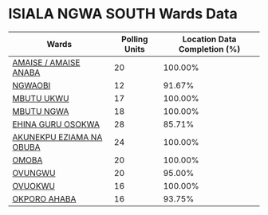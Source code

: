 
# ISIALA NGWA SOUTH Wards Data

| Wards | Polling Units | Location Data Completion (%) |
| ---- | ----- | ------- |
| [AMAISE / AMAISE ANABA](./wards/69-amaise-/-amaise-anaba) | 20 | 100.00% |
| [NGWAOBI](./wards/70-ngwaobi) | 12 | 91.67% |
| [MBUTU UKWU](./wards/71-mbutu-ukwu) | 17 | 100.00% |
| [MBUTU NGWA](./wards/72-mbutu-ngwa) | 18 | 100.00% |
| [EHINA GURU OSOKWA](./wards/73-ehina-guru-osokwa) | 28 | 85.71% |
| [AKUNEKPU EZIAMA NA OBUBA](./wards/74-akunekpu-eziama-na-obuba) | 24 | 100.00% |
| [OMOBA](./wards/75-omoba) | 20 | 100.00% |
| [OVUNGWU](./wards/76-ovungwu) | 20 | 95.00% |
| [OVUOKWU](./wards/77-ovuokwu) | 16 | 100.00% |
| [OKPORO AHABA](./wards/78-okporo-ahaba) | 16 | 93.75% |




